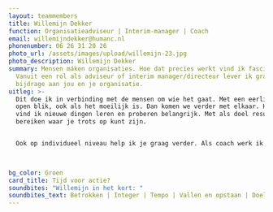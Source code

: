 ```yaml
---
layout: teammembers
title: Willemijn Dekker
function: Organisatieadviseur | Interim-manager | Coach
email: willemijndekker@humanc.nl
phonenumber: 06 26 31 20 26
photo_url: /assets/images/upload/willemijn-23.jpg
photo_description: Willemijn Dekker
summary: Mensen máken organisaties. Hoe dat precies werkt vind ik fascinerend.
  Vanuit een rol als adviseur of interim manager/directeur lever ik graag een
  bijdrage aan jou en je organisatie. ​
uitleg: >-
  Dit doe ik in verbinding met de mensen om wie het gaat. Met een eerlijke en
  open blik, ook als het moeilijk is. Dan komen we verder met elkaar. Hierbij
  vind ik nieuwe dingen leren en proberen belangrijk. Met als doel resultaten
  bereiken waar je trots op kunt zijn. ​


  Ook op individueel niveau help ik je graag verder. Als coach werk ik vanuit het gedachtegoed van de positieve gezondheid, want er zijn zo veel verschillende dimensies die invloed hebben op wie jij bent als mens. ​


  ​
bg_color: Groen
card_title: Tijd voor actie?
soundbites: "Willemijn in het kort: "
soundbites_text: Betrokken | Integer | Tempo | Vallen en opstaan | Doelgericht
---
```

